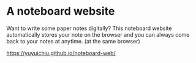 # A noteboard website
Want to write some paper notes digitally? This noteboard website automatically stores your note on the browser and you can always come back to your notes at anytime. (at the same browser)

https://yuyuichiu.github.io/noteboard-web/
